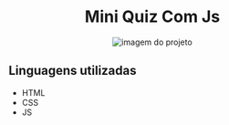 <h1 align="center">Mini Quiz Com Js</h1>
<div align="center">
   <img alt="imagem do projeto" src=""/>
</div>
<h2>Linguagens utilizadas</h2>
<ul list-style="none">
   <li>HTML</li>
   <li>CSS</li>
   <li>JS</li>
</ul>
